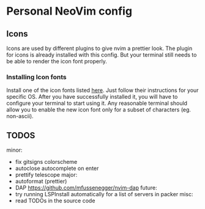 # Personal NeoVim config

## Icons
Icons are used by different plugins to give nvim a prettier look. The plugin for icons is already installed with this config.
But your terminal still needs to be able to render the icon font properly.

### Installing Icon fonts

Install one of the icon fonts listed [here](https://www.nerdfonts.com/). Just follow their instructions for your specific OS.
After you have successfully installed it, you will have to configure your terminal to start using it. 
Any reasonable terminal should allow you to enable the new icon font only for a subset of characters (eg. non-ascii). 


## TODOS
minor:
- fix gitsigns colorscheme
- autoclose autocomplete on enter
- prettify telescope
major:
- autoformat (prettier)
- DAP https://github.com/mfussenegger/nvim-dap
future:
- try running LSPInstall automatically for a list of servers in packer
misc:
- read TODOs in the source code
